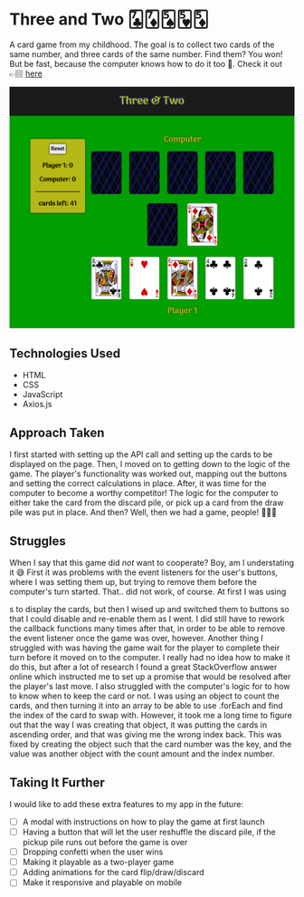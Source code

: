 # Three and Two 🃗🃇🂥🂵🃅

A card game from my childhood. The goal is to collect two cards of the same number, and three cards of the same number. Find them? You won! But be fast, because the computer knows how to do it too 👀. Check it out 👉🏽 [here](https://bci1im.csb.app/)

![](game-view.png)

## Technologies Used

* HTML
* CSS
* JavaScript
* Axios.js

## Approach Taken

I first started with setting up the API call and setting up the cards to be displayed on the page. Then, I moved on to getting down to the logic of the game. The player's functionality was worked out, mapping out the buttons and setting the correct calculations in place. After, it was time for the computer to become a worthy competitor! The logic for the computer to either take the card from the discard pile, or pick up a card from the draw pile was put in place. And then? Well, then we had a game, people! 🙌🏽💯

## Struggles

When I say that this game did _not_ want to cooperate? Boy, am I understating it 😅 First it was problems with the event listeners for the user's buttons, where I was setting them up, but trying to remove them before the computer's turn started. That.. did not work, of course. At first I was using <div>s to display the cards, but then I wised up and switched them to buttons so that I could disable and re-enable them as I went. I did still have to rework the callback functions many times after that, in order to be able to remove the event listener once the game was over, however. Another thing I struggled with was having the game wait for the player to complete their turn before it moved on to the computer. I really had no idea how to make it do this, but after a lot of research I found a great StackOverflow answer online which instructed me to set up a promise that would be resolved after the player's last move. I also struggled with the computer's logic for to how to know when to keep the card or not. I was using an object to count the cards, and then turning it into an array to be able to use .forEach and find the index of the card to swap with. However, it took me a long time to figure out that the way I was creating that object, it was putting the cards in ascending order, and that was giving me the wrong index back. This was fixed by creating the object such that the card number was the key, and the value was another object with the count amount and the index number.

## Taking It Further

I would like to add these extra features to my app in the future:
- [ ] A modal with instructions on how to play the game at first launch
- [ ] Having a button that will let the user reshuffle the discard pile, if the pickup pile runs out before the game is over
- [ ] Dropping confetti when the user wins
- [ ] Making it playable as a two-player game
- [ ] Adding animations for the card flip/draw/discard
- [ ] Make it responsive and playable on mobile